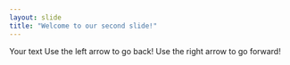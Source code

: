 ```yaml
---
layout: slide
title: "Welcome to our second slide!"
---
```

Your text
Use the left arrow to go back!
Use the right arrow to go forward!
